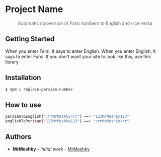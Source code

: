 # Project Name

> Automatic conversion of Farsi numbers to English and vice versa

## Getting Started

When you enter Farsi, it says to enter English. When you enter English, it says to enter Farsi. If you don't want your site to look like this, use this library

## Installation

```sh
$ npm i replace-persian-number
```

## How to use

```sh
persianToEnglish("۱۲۳MrMeshky۱۲۳") ==> "123MrMeshky123"
englishToPersian("123MrMeshky123") ==> "۱۲۳MrMeshky۱۲۳"
```

## Authors

- **MrMeshky** - _Initial work_ - [MrMeshky](https://github.com/Mr-Meshky)
